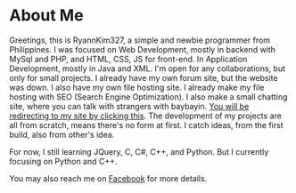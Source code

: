 # About Me

Greetings, this is RyannKim327, a simple and newbie programmer from Philippines. I was focused on Web Development, mostly in backend with MySql and PHP, and HTML, CSS, JS for front-end. In Application Development, mostly in Java and XML. I'm open for any collaborations, but only for small projects. I already have my own forum site, but the website was down. I also have my own file hosting site. I already make my file hosting with SEO (Search Engine Optimization). I also make a small chatting site, where you can talk with strangers with baybayin. [You will be redirecting to my site by clicking this](https://sulatbaybayin.coolpage.biz).  The development of my projects are all from scratch, means there's no form at first. I catch ideas, from the first build, also from other's idea.

For now, I still learning JQuery, C, C#, C++, and Python. But I currently focusing on Python and C++.

You may also reach me on [Facebook](https://www.facebook.com/NOOBGrammer2001) for more details.
<!---
RyannKim327/RyannKim327 is a ✨ special ✨ repository because its `README.md` (this file) appears on your GitHub profile.
You can click the Preview link to take a look at your changes.
--->
